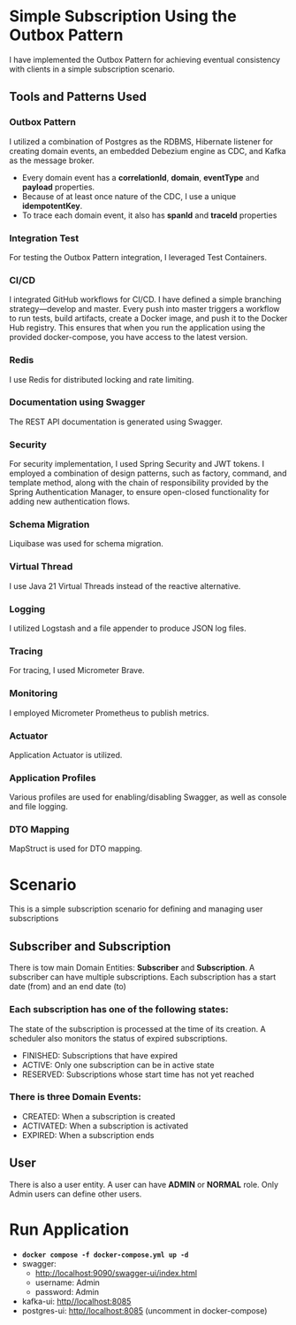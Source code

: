 # Simple Subscription Using the Outbox Pattern
I have implemented the Outbox Pattern for achieving eventual consistency with clients in a simple subscription scenario.

## Tools and Patterns Used
### Outbox Pattern
I utilized a combination of Postgres as the RDBMS, Hibernate listener for creating domain events, an embedded Debezium engine as CDC, and Kafka as the message broker.
- Every domain event has a **correlationId**, **domain**, **eventType** and **payload** properties.
- Because of at least once nature of the CDC, I use a unique **idempotentKey**.
- To trace each domain event, it also has **spanId** and **traceId** properties

### Integration Test
For testing the Outbox Pattern integration, I leveraged Test Containers.

### CI/CD
I integrated GitHub workflows for CI/CD. I have defined a simple branching strategy—develop and master. Every push into master triggers a workflow to run tests, build artifacts, create a Docker image, and push it to the Docker Hub registry. This ensures that when you run the application using the provided docker-compose, you have access to the latest version.

### Redis
I use Redis for distributed locking and rate limiting.

### Documentation using Swagger
The REST API documentation is generated using Swagger.

### Security
For security implementation, I used Spring Security and JWT tokens. I employed a combination of design patterns, such as factory, command, and template method, along with the chain of responsibility provided by the Spring Authentication Manager, to ensure open-closed functionality for adding new authentication flows.

### Schema Migration
Liquibase was used for schema migration.

### Virtual Thread
I use Java 21 Virtual Threads instead of the reactive alternative.

### Logging
I utilized Logstash and a file appender to produce JSON log files.

### Tracing
For tracing, I used Micrometer Brave.

### Monitoring
I employed Micrometer Prometheus to publish metrics.

### Actuator
Application Actuator is utilized.

### Application Profiles
Various profiles are used for enabling/disabling Swagger, as well as console and file logging.

### DTO Mapping
MapStruct is used for DTO mapping.

# Scenario
This is a simple subscription scenario for defining and managing user subscriptions
## Subscriber and Subscription
There is tow main Domain Entities: **Subscriber** and **Subscription**. A subscriber can have multiple subscriptions.
Each subscription has a start date (from) and an end date (to)

### Each subscription has one of the following states:
The state of the subscription is processed at the time of its creation. A scheduler also monitors the status of expired subscriptions.
* FINISHED: Subscriptions that have expired
* ACTIVE: Only one subscription can be in active state
* RESERVED: Subscriptions whose start time has not yet reached

### There is three Domain Events:
- CREATED: When a subscription is created
- ACTIVATED: When a subscription is activated
- EXPIRED: When a subscription ends

## User
There is also a user entity. A user can have **ADMIN** or **NORMAL** role. Only Admin users can define other users.


# Run Application
* **`docker compose -f docker-compose.yml up -d`**
* swagger: 
  - [http://localhost:9090/swagger-ui/index.html]()
  - username: Admin
  - password: Admin
* kafka-ui: [http//localhost:8085 ]()
* postgres-ui: [http//localhost:8085]() (uncomment in docker-compose)
